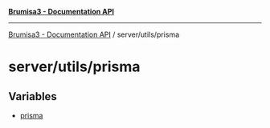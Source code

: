[**Brumisa3 - Documentation API**](../../../README.md)

***

[Brumisa3 - Documentation API](../../../README.md) / server/utils/prisma

# server/utils/prisma

## Variables

- [prisma](variables/prisma.md)
